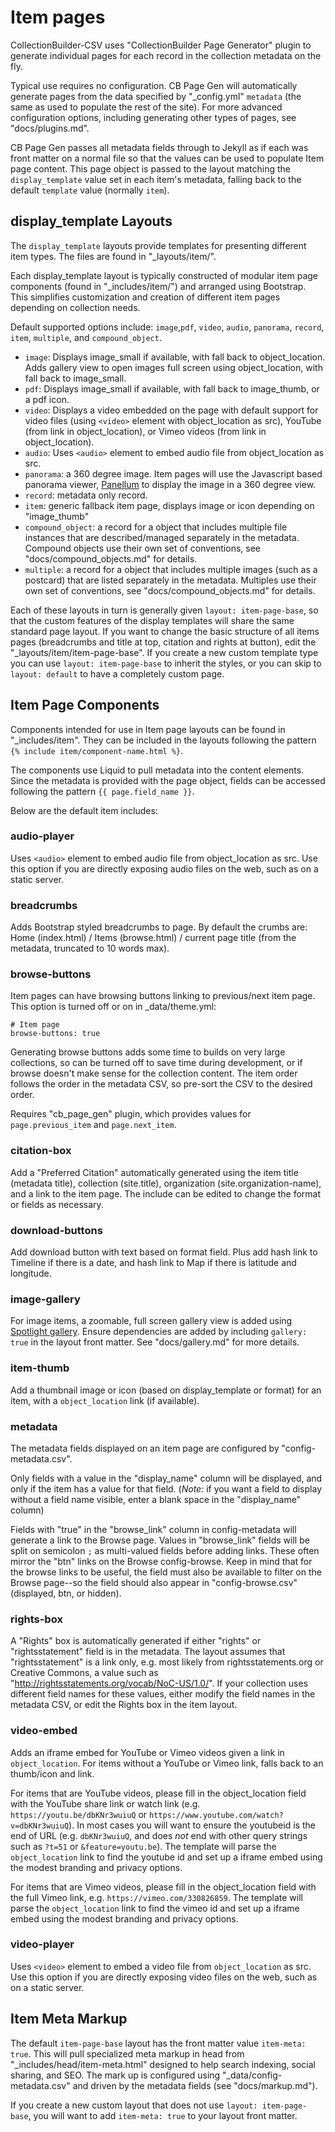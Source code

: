 # Item pages

CollectionBuilder-CSV uses "CollectionBuilder Page Generator" plugin to generate individual pages for each record in the collection metadata on the fly.

Typical use requires no configuration.
CB Page Gen will automatically generate pages from the data specified by "_config.yml" `metadata` (the same as used to populate the rest of the site).
For more advanced configuration options, including generating other types of pages, see "docs/plugins.md".

CB Page Gen passes all metadata fields through to Jekyll as if each was front matter on a normal file so that the values can be used to populate Item page content.
This page object is passed to the layout matching the `display_template` value set in each item's metadata, falling back to the default `template` value (normally `item`).

## display_template Layouts 

The `display_template` layouts provide templates for presenting different item types.
The files are found in "_layouts/item/".

Each display_template layout is typically constructed of modular item page components (found in "_includes/item/") and arranged using Bootstrap.
This simplifies customization and creation of different item pages depending on collection needs.

Default supported options include: `image`,`pdf`, `video`, `audio`, `panorama`, `record`, `item`, `multiple`, and `compound_object`. 

- `image`: Displays image_small if available, with fall back to object_location. Adds gallery view to open images full screen using object_location, with fall back to image_small.
- `pdf`: Displays image_small if available, with fall back to image_thumb, or a pdf icon.
- `video`: Displays a video embedded on the page with default support for video files (using `<video>` element with object_location as src), YouTube (from link in object_location), or Vimeo videos (from link in object_location).
- `audio`: Uses `<audio>` element to embed audio file from object_location as src.
- `panorama`: a 360 degree image. Item pages will use the Javascript based panorama viewer, [Panellum](https://pannellum.org/) to display the image in a 360 degree view.
- `record`: metadata only record.
- `item`: generic fallback item page, displays image or icon depending on "image_thumb"
- `compound_object`: a record for a object that includes multiple file instances that are described/managed separately in the metadata. Compound objects use their own set of conventions, see "docs/compound_objects.md" for details.
- `multiple`: a record for a object that includes multiple images (such as a postcard) that are listed separately in the metadata. Multiples use their own set of conventions, see "docs/compound_objects.md" for details.

Each of these layouts in turn is generally given `layout: item-page-base`, so that the custom features of the display templates will share the same standard page layout.
If you want to change the basic structure of all items pages (breadcrumbs and title at top, citation and rights at button), edit the "_layouts/item/item-page-base". 
If you create a new custom template type you can use `layout: item-page-base` to inherit the styles, or you can skip to `layout: default` to have a completely custom page.

## Item Page Components

Components intended for use in Item page layouts can be found in "_includes/item".
They can be included in the layouts following the pattern `{% include item/component-name.html %}`.

The components use Liquid to pull metadata into the content elements. 
Since the metadata is provided with the page object, fields can be accessed following the pattern `{{ page.field_name }}`.

Below are the default item includes:

### audio-player

Uses `<audio>` element to embed audio file from object_location as src.
Use this option if you are directly exposing audio files on the web, such as on a static server.

### breadcrumbs

Adds Bootstrap styled breadcrumbs to page.
By default the crumbs are: Home (index.html) / Items (browse.html) / current page title (from the metadata, truncated to 10 words max).

### browse-buttons

Item pages can have browsing buttons linking to previous/next item page. 
This option is turned off or on in _data/theme.yml:

```
# Item page 
browse-buttons: true 
```

Generating browse buttons adds some time to builds on very large collections, so can be turned off to save time during development, or if browse doesn't make sense for the collection content.
The item order follows the order in the metadata CSV, so pre-sort the CSV to the desired order.

Requires "cb_page_gen" plugin, which provides values for `page.previous_item` and `page.next_item`.

### citation-box

Add a "Preferred Citation" automatically generated using the item title (metadata title), collection (site.title), organization (site.organization-name), and a link to the item page.
The include can be edited to change the format or fields as necessary.

### download-buttons

Add download button with text based on format field.
Plus add hash link to Timeline if there is a date, and hash link to Map if there is latitude and longitude.

### image-gallery

For image items, a zoomable, full screen gallery view is added using [Spotlight gallery](https://github.com/nextapps-de/spotlight).
Ensure dependencies are added by including `gallery: true` in the layout front matter.
See "docs/gallery.md" for more details.

### item-thumb

Add a thumbnail image or icon (based on display_template or format) for an item, with a `object_location` link (if available).

### metadata 

The metadata fields displayed on an item page are configured by "config-metadata.csv". 

Only fields with a value in the "display_name" column will be displayed, and only if the item has a value for that field. 
(*Note:* if you want a field to display without a field name visible, enter a blank space in the "display_name" column)

Fields with "true" in the "browse_link" column in config-metadata will generate a link to the Browse page. 
Values in "browse_link" fields will be split on semicolon `;` as multi-valued fields before adding links.
These often mirror the "btn" links on the Browse config-browse. 
Keep in mind that for the browse links to be useful, the field must also be available to filter on the Browse page--so the field should also appear in "config-browse.csv" (displayed, btn, or hidden). 

### rights-box

A "Rights" box is automatically generated if either "rights" or "rightsstatement" field is in the metadata.
The layout assumes that "rightsstatement" is a link only, e.g. most likely from rightsstatements.org or Creative Commons, a value such as "http://rightsstatements.org/vocab/NoC-US/1.0/".
If your collection uses different field names for these values, either modify the field names in the metadata CSV, or edit the Rights box in the item layout. 

### video-embed

Adds an iframe embed for YouTube or Vimeo videos given a link in `object_location`.
For items without a YouTube or Vimeo link, falls back to an thumb/icon and link.

For items that are YouTube videos, please fill in the object_location field with the YouTube share link or watch link (e.g. `https://youtu.be/dbKNr3wuiuQ` or `https://www.youtube.com/watch?v=dbKNr3wuiuQ`).
In most cases you will want to ensure the youtubeid is the end of URL (e.g. `dbKNr3wuiuQ`, and does *not* end with other query strings such as `?t=51` or `&feature=youtu.be`). 
The template will parse the `object_location` link to find the youtube id and set up a iframe embed using the modest branding and privacy options. 

For items that are Vimeo videos, please fill in the object_location field with the full Vimeo link, e.g. `https://vimeo.com/330826859`.
The template will parse the `object_location` link to find the vimeo id and set up a iframe embed using the modest branding and privacy options. 

### video-player

Uses `<video>` element to embed a video file from `object_location` as src.
Use this option if you are directly exposing video files on the web, such as on a static server.

## Item Meta Markup

The default `item-page-base` layout has the front matter value `item-meta: true`.
This will pull specialized meta markup in head from "_includes/head/item-meta.html" designed to help search indexing, social sharing, and SEO.
The mark up is configured using "_data/config-metadata.csv" and driven by the metadata fields (see "docs/markup.md").

If you create a new custom layout that does not use `layout: item-page-base`, you will want to add `item-meta: true` to your layout front matter.
